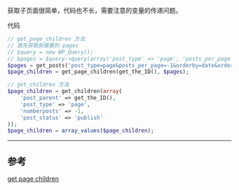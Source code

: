 <!-- title:WordPress 获取子页面 -->
<!-- keywords:WordPress -->

获取子页面很简单，代码也不长，需要注意的变量的传递问题。

代码

```php
// get_page_children 方法
// 首先获取到需要的 pages
// $query = new WP_Query();
// $pages = $query->query(array('post_type' => 'page', 'posts_per_page' => -1,));
$pages = get_posts('post_type=page&posts_per_page=-1&orderby=date&order=DESC');
$page_children = get_page_children(get_the_ID(), $pages);

// get_children 方法
$page_children = get_children(array(
	'post_parent' => get_the_ID(),
	'post_type' => 'page',
	'numberposts' => -1,
	'post_status' => 'publish'
));
$page_children = array_values($page_children);
```

---

## 参考

[get page children](http://codex.wordpress.org/Function_Reference/get_page_children)
